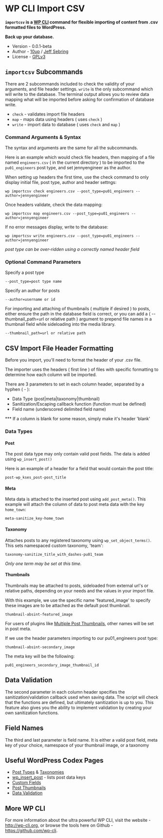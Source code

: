 WP CLI Import CSV
=================

**`importcsv` is a [WP CLI](http://wp-cli.org) command for flexible importing of content from .csv formatted files to WordPress.**

**Back up your database.**

* Version - 0.0.1-beta
* Author - [10up](http://10up.com) / [Jeff Sebring](http://jeffsebring.com)
* License - [GPLv3](http://www.gnu.org/licenses/gpl-3.0.html)

`importcsv` Subcommands
-----------------------

There are 2 subcommands included to check the validity of your arguments, and file header settings. `write` is the only subcommand which will write to the database. The terminal output allows you to review data mapping what will be imported before asking for confirmation of database write.

* `check` - validates import file headers
* `map` - maps data using headers ( uses `check` )
* `write` - import data to database ( uses `check` and `map` )

### Command Arguments & Syntax

The syntax and arguments are the same for all the subcommands.

Here is an example which would check file headers, then mapping of a file named `engineers.csv` ( in the current directory ) to be imported to the `pu01_engineers` post type, and set jennyengineer as the author. 

When setting up headers the first time, use the check command to only display initial file, post type, author and header settngs:

    wp importcsv check engineers.csv --post_type=pu01_engineers --author=jennyengineer

Once headers validate, check the data mapping:

    wp importcsv map engineers.csv --post_type=pu01_engineers --author=jennyengineer

If no error messages display, write to the database:

    wp importcsv write engineers.csv --post_type=pu01_engineers --author=jennyengineer

*post type can be over-ridden using a correctly named header field*

### Optional Command Parameters

Specify a post type

    --post_type=post type name

Specify an author for posts

    --author=username or id

For importing and attaching of thumbnails ( multiple if desired ) to posts, either ensure the path in the database field is correct, or you can add a ( --thumbnail_path=url or relative path ) argument to prepend file names in a thumbnail field while sideloading into the media library.

    --thumbnail_path=url or relative path

CSV Import File Header Formatting
---------------------------------

Before you import, you'll need to format the header of your .csv file.

The importer uses the headers ( first line ) of files with specific formatting to determine how each column will be imported.

There are 3 parameters to set in each column header, separated by a hyphen ( - ):

* Data Type (post|meta|taxonomy|thumbnail)
* Sanitization/Escaping callback function (function must be defined)
* Field name (underscored delimited field name)

*** If a column is blank for some reason, simply make it's header 'blank'

### Data Types

#### Post

The post data type may only contain valid post fields. The data is added using `wp_insert_post()`

Here is an example of a header for a field that would contain the post title:

    post-wp_kses_post-post_title

#### Meta

Meta data is attached to the inserted post using `add_post_meta()`. This example will attach the column of data to post meta data with the key `home_town`:

    meta-sanitize_key-home_town

#### Taxonomy

Attaches posts to any registered taxonomy using `wp_set_object_terms()`. This sets namespaced custom taxonomy, 'team':

    taxonomy-sanitize_title_with_dashes-pu01_team

*Only one term may be set at this time.*

#### Thumbnails

Thumbnails may be attached to posts, sideloaded from external url's or relative paths, depending on your needs and the values in your import file.

With this example, we use the specific name 'featured_image' to specify these images are to be attached as the default post thumbnail.

    thumbnail-absint-featured_image

For users of plugins like [Multiple Post Thumbnails](https://github.com/voceconnect/multi-post-thumbnails), other names will be set in post meta.

If we use the header parameters importing to our pu01_engineers post type:

    thumbnail-absint-secondary_image

The meta key will be the following:

    pu01_engineers_secondary_image_thumbnail_id


## Data Validation

The second parameter in each column header specifies the sanitization/validation callback used when saving data. The script will check that the functions are defined, but ultimately sanitization is up to you. This feature also gives you the ability to implement validation by creating your own sanitization functions.

## Field Names

The third and last parameter is field name. It is either a valid post field, meta key of your choice, namespace of your thumbnail image, or a taxonomy

## Useful WordPress Codex Pages

* [Post Types](http://codex.wordpress.org/Post_Types) & [Taxonomies](http://codex.wordpress.org/Taxonomies)
* [wp_insert_post](http://codex.wordpress.org/Function_Reference/wp_insert_post) - lists post data keys
* [Custom Fields](http://codex.wordpress.org/Custom_Fields)
* [Post Thumbnails](https://codex.wordpress.org/Post_Thumbnails)
* [Data Validation](http://codex.wordpress.org/Data_Validation)

## More WP CLI

For more information about the ultra powerful WP CLI, visit the website - http://wp-cli.org, or browse the tools here on Github - https://github.com/wp-cli.